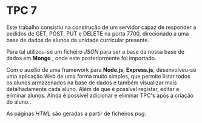 # TPC 7

Este trabalho consistiu na construção de um servidor capaz de responder a pedidos de GET, POST, PUT e DELETE na porta 7700, direcionado a uma base de dados de alunos da unidade curricular presente.

Para tal utilizou-se um ficheiro *JSON* para ser a base da nossa base de dados em **Mongo** , onde este posteriormente foi importado.

Com o auxílio de uma framework para **Node.js**, **Express.js**, desenvolveu-se uma aplicação Web de uma forma muito simples, que permite listar todos os alunos armazenados na base de dados e também visualizar mais detalhadamente cada aluno.  Além de que é possível registar, editar e eliminar alunos. Ainda é possível adicionar e eliminar TPC's após a criação do aluno..

As páginas *HTML* são geradas a partir de ficheiros *pug*.